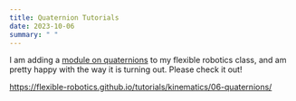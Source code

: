 ```yaml
---
title: Quaternion Tutorials
date: 2023-10-06
summary: " "
---
```


I am adding a [module on quaternions](https://flexible-robotics.github.io/tutorials/kinematics/06-quaternions/) to my flexible robotics class, and am pretty happy with the way it is turning out.  Please check it out!

<https://flexible-robotics.github.io/tutorials/kinematics/06-quaternions/>